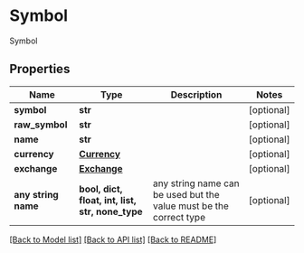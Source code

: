 # Symbol

Symbol

## Properties
Name | Type | Description | Notes
------------ | ------------- | ------------- | -------------
**symbol** | **str** |  | [optional] 
**raw_symbol** | **str** |  | [optional] 
**name** | **str** |  | [optional] 
**currency** | [**Currency**](Currency.md) |  | [optional] 
**exchange** | [**Exchange**](Exchange.md) |  | [optional] 
**any string name** | **bool, dict, float, int, list, str, none_type** | any string name can be used but the value must be the correct type | [optional]

[[Back to Model list]](../README.md#documentation-for-models) [[Back to API list]](../README.md#documentation-for-api-endpoints) [[Back to README]](../README.md)


